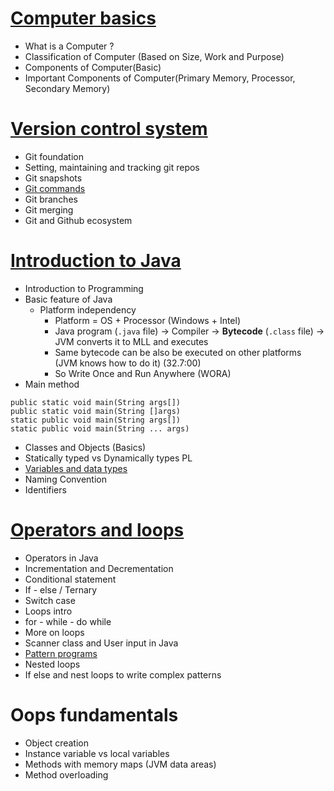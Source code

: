 # [Computer basics](lectures/1.ComputerBasics.pdf)
- What is a Computer ?
- Classification of Computer (Based on Size, Work and Purpose)
- Components of Computer(Basic)
- Important Components of Computer(Primary Memory, Processor, Secondary Memory)

# [Version control system](lectures/2.VersionControlSystem.pdf)
- Git foundation
- Setting, maintaining and tracking git repos
- Git snapshots
- [Git commands](lectures/3.GitCommands.pdf)
- Git branches
- Git merging
- Git and Github ecosystem

# [Introduction to Java](lectures/4.JavaFundamentals.pdf)
- Introduction to Programming
- Basic feature of Java
  - Platform independency
    - Platform = OS + Processor (Windows + Intel)
    - Java program (`.java` file) -> Compiler -> **Bytecode** (`.class` file) -> JVM converts it to MLL and executes
    - Same bytecode can be also be executed on other platforms (JVM knows how to do it) (32.7:00)
    - So Write Once and Run Anywhere (WORA)
- Main method
```
public static void main(String args[])
public static void main(String []args)
static public void main(String args[])
static public void main(String ... args)
```
- Classes and Objects (Basics)
- Statically typed vs Dynamically types PL
- [Variables and data types](lectures/5.VariablesAndDatatypes.pdf)
- Naming Convention
- Identifiers

# [Operators and loops](lectures/6.OperatorsAndLoops.pdf)
- Operators in Java
- Incrementation and Decrementation
- Conditional statement
- If - else / Ternary
- Switch case
- Loops intro
- for - while - do while
- More on loops
- Scanner class and User input in Java
- [Pattern programs](lectures/7.PatternProgramming.pdf)
- Nested loops
- If else and nest loops to write complex patterns

# Oops fundamentals
- Object creation
- Instance variable vs local variables
- Methods with memory maps (JVM data areas)
- Method overloading


